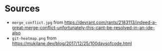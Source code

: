 # Sources

* `merge_conflict.jpg` from https://devrant.com/rants/2183113/indeed-a-great-merge-conflict-unfortunately-this-cant-be-resolved-in-an-ide-also
* `git-heatmap.png` from https://mukilane.dev/blog/2017/12/25/100daysofcode.html
